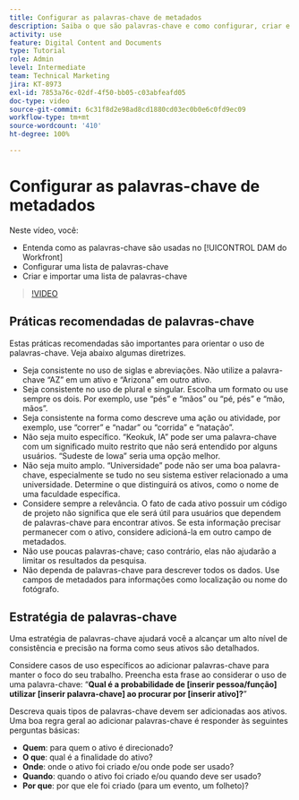 ```yaml
---
title: Configurar as palavras-chave de metadados
description: Saiba o que são palavras-chave e como configurar, criar e importar uma lista de palavras-chave no [!UICONTROL DAM do Workfront].
activity: use
feature: Digital Content and Documents
type: Tutorial
role: Admin
level: Intermediate
team: Technical Marketing
jira: KT-8973
exl-id: 7853a76c-02df-4f50-bb05-c03abfeafd05
doc-type: video
source-git-commit: 6c31f8d2e98ad8cd1880cd03ec0b0e6c0fd9ec09
workflow-type: tm+mt
source-wordcount: '410'
ht-degree: 100%

---
```


# Configurar as palavras-chave de metadados

Neste vídeo, você:

* Entenda como as palavras-chave são usadas no [!UICONTROL DAM do Workfront]
* Configurar uma lista de palavras-chave
* Criar e importar uma lista de palavras-chave

>[!VIDEO](https://video.tv.adobe.com/v/335236/?quality=12&learn=on)

## Práticas recomendadas de palavras-chave

Estas práticas recomendadas são importantes para orientar o uso de palavras-chave. Veja abaixo algumas diretrizes.

* Seja consistente no uso de siglas e abreviações. Não utilize a palavra-chave “AZ” em um ativo e “Arizona” em outro ativo.
* Seja consistente no uso de plural e singular. Escolha um formato ou use sempre os dois. Por exemplo, use “pés” e “mãos” ou “pé, pés” e “mão, mãos”.
* Seja consistente na forma como descreve uma ação ou atividade, por exemplo, use “correr” e “nadar” ou “corrida” e “natação”.
* Não seja muito específico. “Keokuk, IA” pode ser uma palavra-chave com um significado muito restrito que não será entendido por alguns usuários. “Sudeste de Iowa” seria uma opção melhor.
* Não seja muito amplo. “Universidade” pode não ser uma boa palavra-chave, especialmente se tudo no seu sistema estiver relacionado a uma universidade. Determine o que distinguirá os ativos, como o nome de uma faculdade específica.
* Considere sempre a relevância. O fato de cada ativo possuir um código de projeto não significa que ele será útil para usuários que dependem de palavras-chave para encontrar ativos. Se esta informação precisar permanecer com o ativo, considere adicioná-la em outro campo de metadados.
* Não use poucas palavras-chave; caso contrário, elas não ajudarão a limitar os resultados da pesquisa.
* Não dependa de palavras-chave para descrever todos os dados. Use campos de metadados para informações como localização ou nome do fotógrafo.

## Estratégia de palavras-chave

Uma estratégia de palavras-chave ajudará você a alcançar um alto nível de consistência e precisão na forma como seus ativos são detalhados.

Considere casos de uso específicos ao adicionar palavras-chave para manter o foco do seu trabalho. Preencha esta frase ao considerar o uso de uma palavra-chave: “**Qual é a probabilidade de [inserir pessoa/função] utilizar [inserir palavra-chave] ao procurar por [inserir ativo]?**”

Descreva quais tipos de palavras-chave devem ser adicionadas aos ativos. Uma boa regra geral ao adicionar palavras-chave é responder às seguintes perguntas básicas:

* **Quem**: para quem o ativo é direcionado?
* **O que**: qual é a finalidade do ativo?
* **Onde**: onde o ativo foi criado e/ou onde pode ser usado?
* **Quando**: quando o ativo foi criado e/ou quando deve ser usado?
* **Por que**: por que ele foi criado (para um evento, um folheto)?
